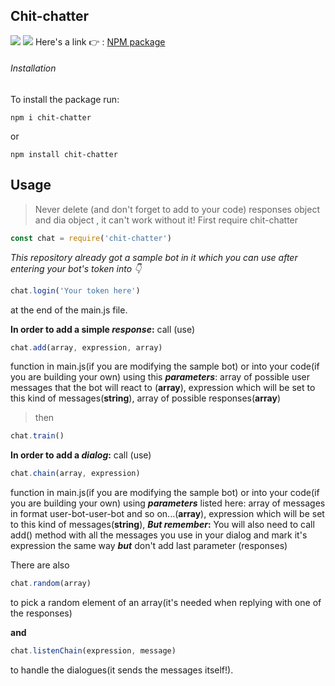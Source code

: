 ##  Chit-chatter
[![](https://img.shields.io/github/languages/code-size/badges/shields.svg)](https://github.com/Valentin1503/chit-chatter)
[![](https://img.shields.io/github/license/:user/:repo.svg)](https://github.com/Valentin1503/chit-chatter)
Here's a link :point_right: : [NPM package](https://www.npmjs.com/package/chit-chatter)
###### Installation
To install the package run:

```
npm i chit-chatter
```
or 
```
npm install chit-chatter
```

## Usage
> Never delete (and don't forget to add to your code) responses object and dia object , it can't work without it!
> First require chit-chatter 
```js
const chat = require('chit-chatter')
```
*This repository already got a sample bot in it which you can use after entering your bot's token into :point_down:*

```JavaScript
chat.login('Your token here')
```
at the end of the main.js file.


**In order to add a simple _response_:** call (use)

```JavaScript
chat.add(array, expression, array)

```
function in main.js(if you are modifying the sample bot)
or into your code(if you are building your own) using this **_parameters_**:
array of possible user messages that the bot will react to (**array**),
expression which will be set to this kind of messages(**string**),
array of possible responses(**array**)

> then

```js
chat.train()
```
**In order to add a  _dialog_:** call (use)

```JavaScript
chat.chain(array, expression)
```
function in main.js(if you are modifying the sample bot)
or into your code(if you are building your own) using **_parameters_** listed here:
array of messages in format user-bot-user-bot and so on...(**array**),
expression which will be set to this kind of messages(**string**),
**_But_ _remember_:**
You will also need to call add() method with all the messages you use in your dialog and mark it's expression the same way **_but_** don't add last parameter (responses)


There are also 

```JavaScript
chat.random(array)
```
to pick a random element of an array(it's needed when replying with one of the responses)

**and**
```JavaScript
chat.listenChain(expression, message)
```
to handle the dialogues(it sends the messages itself!).